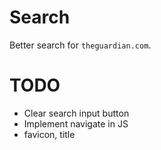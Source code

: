 Search
======

Better search for `theguardian.com`.

# TODO

* Clear search input button
* Implement navigate in JS
* favicon, title
